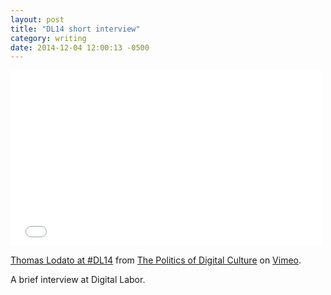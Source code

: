 ```yaml
---
layout: post
title: "DL14 short interview"
category: writing
date: 2014-12-04 12:00:13 -0500
---
```

<iframe src="//player.vimeo.com/video/112627369" width="500" height="281" frameborder="0" webkitallowfullscreen mozallowfullscreen allowfullscreen></iframe> <p><a href="http://vimeo.com/112627369">Thomas Lodato at #DL14</a> from <a href="http://vimeo.com/mobilityshifts">The Politics of Digital Culture</a> on <a href="https://vimeo.com">Vimeo</a>.</p>

A brief interview at Digital Labor.
